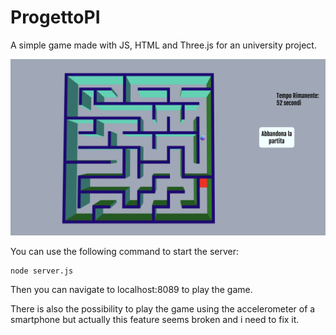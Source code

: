 # ProgettoPI

A simple game made with JS, HTML and Three.js for an university project.

![alt text](./image.png)

You can use the following command to start the server:
```
node server.js
```
Then you can navigate to localhost:8089 to play the game.

There is also the possibility to play the game using the accelerometer of a smartphone but actually this feature seems broken and i need to fix it.